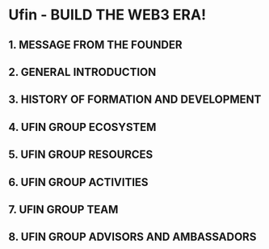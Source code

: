 # Ufin - BUILD THE WEB3 ERA!
## 1. MESSAGE FROM THE FOUNDER
## 2. GENERAL INTRODUCTION
## 3. HISTORY OF FORMATION AND DEVELOPMENT
## 4. UFIN GROUP ECOSYSTEM
## 5. UFIN GROUP RESOURCES
## 6. UFIN GROUP ACTIVITIES
## 7. UFIN GROUP TEAM
## 8. UFIN GROUP ADVISORS AND AMBASSADORS
